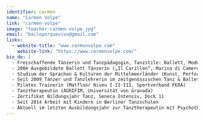 ```yaml
---
identifier: carmen
name: "Carmen Volpe"
link: "carmen-volpe"
image: "teacher-carmen-volpe.jpg"
email: "bailoporquevivo@gmail.com"
links:
  - website-title: "www.carmenvolpe.com"
    website-link: "https://www.carmenvolpe.com/"
bio_de: |
  - Freischaffende Tänzerin und Tanzpädagogin, Tanzstile: Ballett, Modern, Kreativ- und Kindertanz
  - 2004 Ausgebildete Ballett Tänzerin („Il Carillon“, Marina di Camerota und scuola di danza Antonella Iannone, Salerno)
  - Studium der Sprachen & Kulturen der Mittelmeerländer (Kunst, Performances) an der Universität von Neapel
  - Seit 2009 Tänzer und Tanzlehrerin im zeitgenössischen Tanz & Ballett (Anfänger bis Fortgeschrittene) außerdem choreographiert und performed Carmen eigene Kunst Projekte
  - Pilates Trainerin (Matfloor Niveu I-II-III, Sportverband FEDA)
  - Tanztherapeutin (AGRIFIM, Universität von Granada)
  - Zertifikat Bildungsjahr Tanz, Seneca Intensiv, Dock 11
  - Seit 2014 Arbeit mit Kindern in Berliner Tanzschulen
  - Aktuell im letzten Ausbildungsjahr zur Tanztherapeutin mit Psychotherapie an der Akademie Campus Naturalis in Berlin
---
```

